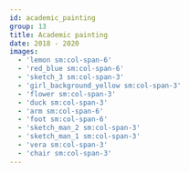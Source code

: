 ```yaml
---
id: academic_painting
group: 13
title: Academic painting
date: 2018 - 2020
images:
  - 'lemon sm:col-span-6'
  - 'red_blue sm:col-span-6'
  - 'sketch_3 sm:col-span-3'
  - 'girl_background_yellow sm:col-span-3'
  - 'flower sm:col-span-3'
  - 'duck sm:col-span-3'
  - 'arm sm:col-span-6'
  - 'foot sm:col-span-6'
  - 'sketch_man_2 sm:col-span-3'
  - 'sketch_man_1 sm:col-span-3'
  - 'vera sm:col-span-3'
  - 'chair sm:col-span-3'
---
```

